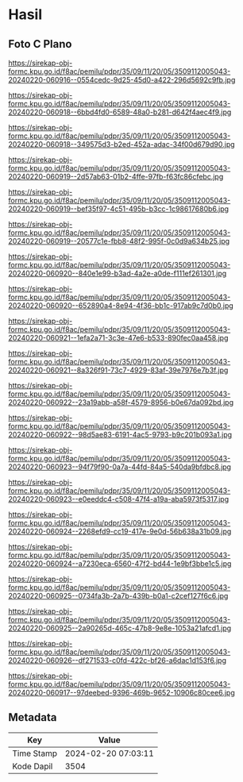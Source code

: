 # Hasil

## Foto C Plano

https://sirekap-obj-formc.kpu.go.id/f8ac/pemilu/pdpr/35/09/11/20/05/3509112005043-20240220-060916--0554cedc-9d25-45d0-a422-296d5692c9fb.jpg

https://sirekap-obj-formc.kpu.go.id/f8ac/pemilu/pdpr/35/09/11/20/05/3509112005043-20240220-060918--6bbd4fd0-6589-48a0-b281-d642f4aec4f9.jpg

https://sirekap-obj-formc.kpu.go.id/f8ac/pemilu/pdpr/35/09/11/20/05/3509112005043-20240220-060918--349575d3-b2ed-452a-adac-34f00d679d90.jpg

https://sirekap-obj-formc.kpu.go.id/f8ac/pemilu/pdpr/35/09/11/20/05/3509112005043-20240220-060919--2d57ab63-01b2-4ffe-97fb-f63fc86cfebc.jpg

https://sirekap-obj-formc.kpu.go.id/f8ac/pemilu/pdpr/35/09/11/20/05/3509112005043-20240220-060919--bef35f97-4c51-495b-b3cc-1c98617680b6.jpg

https://sirekap-obj-formc.kpu.go.id/f8ac/pemilu/pdpr/35/09/11/20/05/3509112005043-20240220-060919--20577c1e-fbb8-48f2-995f-0c0d9a634b25.jpg

https://sirekap-obj-formc.kpu.go.id/f8ac/pemilu/pdpr/35/09/11/20/05/3509112005043-20240220-060920--840e1e99-b3ad-4a2e-a0de-f111ef261301.jpg

https://sirekap-obj-formc.kpu.go.id/f8ac/pemilu/pdpr/35/09/11/20/05/3509112005043-20240220-060920--652890a4-8e94-4f36-bb1c-917ab9c7d0b0.jpg

https://sirekap-obj-formc.kpu.go.id/f8ac/pemilu/pdpr/35/09/11/20/05/3509112005043-20240220-060921--1efa2a71-3c3e-47e6-b533-890fec0aa458.jpg

https://sirekap-obj-formc.kpu.go.id/f8ac/pemilu/pdpr/35/09/11/20/05/3509112005043-20240220-060921--8a326f91-73c7-4929-83af-39e7976e7b3f.jpg

https://sirekap-obj-formc.kpu.go.id/f8ac/pemilu/pdpr/35/09/11/20/05/3509112005043-20240220-060922--23a19abb-a58f-4579-8956-b0e67da092bd.jpg

https://sirekap-obj-formc.kpu.go.id/f8ac/pemilu/pdpr/35/09/11/20/05/3509112005043-20240220-060922--98d5ae83-6191-4ac5-9793-b9c201b093a1.jpg

https://sirekap-obj-formc.kpu.go.id/f8ac/pemilu/pdpr/35/09/11/20/05/3509112005043-20240220-060923--94f79f90-0a7a-44fd-84a5-540da9bfdbc8.jpg

https://sirekap-obj-formc.kpu.go.id/f8ac/pemilu/pdpr/35/09/11/20/05/3509112005043-20240220-060923--e0eeddc4-c508-47f4-a19a-aba5973f5317.jpg

https://sirekap-obj-formc.kpu.go.id/f8ac/pemilu/pdpr/35/09/11/20/05/3509112005043-20240220-060924--2268efd9-cc19-417e-9e0d-56b638a31b09.jpg

https://sirekap-obj-formc.kpu.go.id/f8ac/pemilu/pdpr/35/09/11/20/05/3509112005043-20240220-060924--a7230eca-6560-47f2-bd44-1e9bf3bbe1c5.jpg

https://sirekap-obj-formc.kpu.go.id/f8ac/pemilu/pdpr/35/09/11/20/05/3509112005043-20240220-060925--0734fa3b-2a7b-439b-b0a1-c2cef127f6c6.jpg

https://sirekap-obj-formc.kpu.go.id/f8ac/pemilu/pdpr/35/09/11/20/05/3509112005043-20240220-060925--2a90265d-465c-47b8-9e8e-1053a21afcd1.jpg

https://sirekap-obj-formc.kpu.go.id/f8ac/pemilu/pdpr/35/09/11/20/05/3509112005043-20240220-060926--df271533-c0fd-422c-bf26-a6dac1d153f6.jpg

https://sirekap-obj-formc.kpu.go.id/f8ac/pemilu/pdpr/35/09/11/20/05/3509112005043-20240220-060917--97deebed-9396-469b-9652-10906c80cee6.jpg


## Metadata

| Key        | Value               |
| ---------- | ------------------- |
| Time Stamp | 2024-02-20 07:03:11 |
| Kode Dapil | 3504                |



